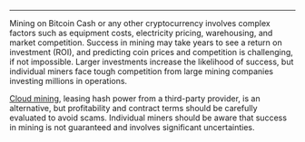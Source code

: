 ---
Mining on Bitcoin Cash or any other cryptocurrency involves complex factors such as equipment costs, electricity pricing, warehousing, and market competition. Success in mining may take years to see a return on investment (ROI), and predicting coin prices and competition is challenging, if not impossible. Larger investments increase the likelihood of success, but individual miners face tough competition from large mining companies investing millions in operations. 

[Cloud mining](https://www.investopedia.com/terms/c/cloud-mining.asp), leasing hash power from a third-party provider, is an alternative, but profitability and contract terms should be carefully evaluated to avoid scams. Individual miners should be aware that success in mining is not guaranteed and involves significant uncertainties.